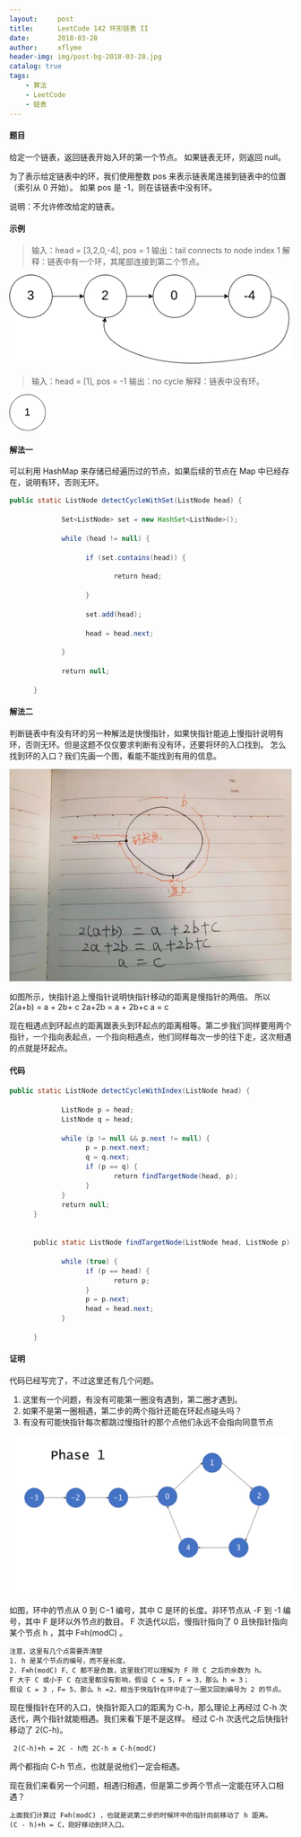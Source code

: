 ```yaml
---
layout:     post
title:      LeetCode 142 环形链表 II
date:       2018-03-28
author:     xflyme
header-img: img/post-bg-2018-03-28.jpg
catalog: true
tags:
    - 算法
    - LeetCode
    - 链表
---
```



#### 题目
给定一个链表，返回链表开始入环的第一个节点。 如果链表无环，则返回 null。

为了表示给定链表中的环，我们使用整数 pos 来表示链表尾连接到链表中的位置（索引从 0 开始）。 如果 pos 是 -1，则在该链表中没有环。

说明：不允许修改给定的链表。

#### 示例
> 输入：head = [3,2,0,-4], pos = 1
输出：tail connects to node index 1
解释：链表中有一个环，其尾部连接到第二个节点。

![图一](/img/leetcode-152-1.png)

> 输入：head = [1], pos = -1
输出：no cycle
解释：链表中没有环。

![图二](/img/leetcode-152-2.png)

#### 解法一
可以利用 HashMap 来存储已经遍历过的节点，如果后续的节点在 Map 中已经存在，说明有环，否则无环。

```java
public static ListNode detectCycleWithSet(ListNode head) {

             Set<ListNode> set = new HashSet<ListNode>();

             while (head != null) {

                   if (set.contains(head)) {

                          return head;

                   }

                   set.add(head);

                   head = head.next;

             }

             return null;

      }

```

#### 解法二
判断链表中有没有环的另一种解法是快慢指针，如果快指针能追上慢指针说明有环，否则无环。但是这题不仅仅要求判断有没有环，还要将环的入口找到。
怎么找到环的入口？我们先画一个图，看能不能找到有用的信息。

![图三](/img/leetcode-152-3.jpg)

如图所示，快指针追上慢指针说明快指针移动的距离是慢指针的两倍。
所以 2(a+b) = a + 2b+ c
       2a+2b = a + 2b+c
              a = c
              
现在相遇点到环起点的距离跟表头到环起点的距离相等。第二步我们同样要用两个指针，一个指向表起点，一个指向相遇点，他们同样每次一步的往下走，这次相遇的点就是环起点。
 
 #### 代码
 ```java
public static ListNode detectCycleWithIndex(ListNode head) {

             ListNode p = head;
             ListNode q = head;

             while (p != null && p.next != null) {
                   p = p.next.next;
                   q = q.next;
                   if (p == q) {
                          return findTargetNode(head, p);
                   }
             }
             return null;
      }


      public static ListNode findTargetNode(ListNode head, ListNode p) {

             while (true) {
                   if (p == head) {
                          return p;
                   }
                   p = p.next;
                   head = head.next;
             }

      }

```

#### 证明

代码已经写完了，不过这里还有几个问题。
  
1.  这里有一个问题，有没有可能第一圈没有遇到，第二圈才遇到。
 2. 如果不是第一圈相遇，第二步的两个指针还能在环起点碰头吗？
 3. 有没有可能快指针每次都跳过慢指针的那个点他们永远不会指向同意节点

![图四](/img/leetcode-152-4.png)

如图，环中的节点从 0 到 C−1 编号，其中 C 是环的长度。非环节点从 -F 到 -1 编号，其中 F 是环以外节点的数目。 F 次迭代以后，慢指针指向了 0 且快指针指向某个节点 h ，其中 F≡h(modC) 。

    注意，这里有几个点需要弄清楚
    1. h 是某个节点的编号，而不是长度。
    2. F≡h(modC) F、C 都不是负数，这里我们可以理解为 F 除 C 之后的余数为 h。
    F 大于 C 或小于 C 在这里都没有影响，假设 C = 5，F = 3，那么 h = 3；
    假设 C = 3 ，F= 5，那么 h =2，相当于快指针在环中走了一圈又回到编号为 2 的节点。
    
现在慢指针在环的入口，快指针距入口的距离为 C-h，那么理论上再经过 C-h 次迭代，两个指针就能相遇。我们来看下是不是这样。
经过 C-h 次迭代之后快指针移动了 2(C-h)。
                                 
     2(C-h)+h = 2C - h而 2C-h ≡ C-h(modC)

两个都指向 C-h 节点，也就是说他们一定会相遇。

现在我们来看另一个问题，相遇归相遇，但是第二步两个节点一定能在环入口相遇？

    上面我们计算过 F≡h(modC) ，也就是说第二步的时候环中的指针向前移动了 h 距离。
    (C - h)+h = C，刚好移动到环入口。

